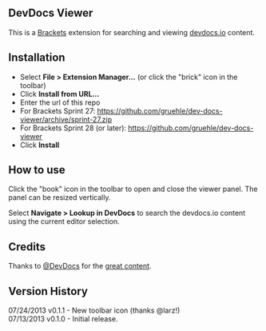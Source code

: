 ## DevDocs Viewer

This is a [Brackets](http://brackets.io) extension for searching and viewing [devdocs.io](http://devdocs.io) content. 

## Installation

* Select **File > Extension Manager...** (or click the "brick" icon in the toolbar)
* Click **Install from URL...**
* Enter the url of this repo
 * For Brackets Sprint 27: https://github.com/gruehle/dev-docs-viewer/archive/sprint-27.zip
 * For Brackets Sprint 28 (or later): https://github.com/gruehle/dev-docs-viewer
* Click **Install**

## How to use

Click the "book" icon in the toolbar to open and close the viewer panel. The panel can be resized vertically.

Select **Navigate > Lookup in DevDocs** to search the devdocs.io content using the current editor selection.

## Credits

Thanks to [@DevDocs](http://twitter.com/DevDocs) for the [great content](http://devdocs.io).

## Version History

07/24/2013 v0.1.1 - New toolbar icon (thanks @larz!) <br>
07/13/2013 v0.1.0 - Initial release.
